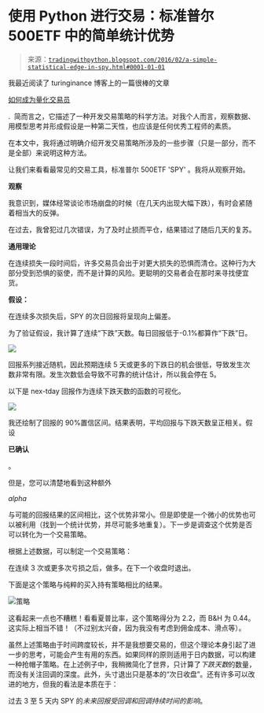<!--yml

category: 未分类

date: 2024-05-18 15:42:01

-->

# 使用 Python 进行交易：标准普尔 500ETF 中的简单统计优势

> 来源：[`tradingwithpython.blogspot.com/2016/02/a-simple-statistical-edge-in-spy.html#0001-01-01`](http://tradingwithpython.blogspot.com/2016/02/a-simple-statistical-edge-in-spy.html#0001-01-01)

我最近阅读了 turinginance 博客上的一篇很棒的文章

[如何成为量化交易员](http://www.turingfinance.com/how-to-be-a-quant/)

.  简而言之，它描述了一种开发交易策略的科学方法。对我个人而言，观察数据、用模型思考并形成假设是一种第二天性，也应该是任何优秀工程师的素质。

在本文中，我将通过明确介绍开发交易策略所涉及的一些步骤（只是一部分，而不是全部）来说明这种方法。

让我们来看看最常见的交易工具，标准普尔 500ETF 'SPY' 。我将从观察开始。

**观察**

我意识到，媒体经常谈论市场崩盘的时候（在几天内出现大幅下跌），有时会紧随着相当大的反弹。

在过去，我曾犯过几次错误，为了及时止损而平仓，结果错过了随后几天的复苏。

**通用理论**

在连续损失一段时间后，许多交易员会出于对更大损失的恐惧而清仓。这种行为大部分受到恐惧的驱使，而不是计算的风险。更聪明的交易者会在那时来寻找便宜货。

**假设：**

在连续多次损失后，SPY 的次日回报将呈现向上偏差。

为了验证假设，我计算了连续“下跌”天数。每日回报低于-0.1%都算作“下跌”日。

![](https://blogger.googleusercontent.com/img/b/R29vZ2xl/AVvXsEglZ80s1NRCXsvZJ_eMreZq-z6r-a4R2gMtLGTlsFT8rNIXkkhBzNkYvH8SgmagSu1mMGsHxDFr4O9ZszldTV2cX0k_cQ_KjEYqjqLqM18THKkzxZGTgliO-CogJTzH7I-DoL629AlLZOS5/s1600/nr_days.png)

回报系列接近随机，因此预期连续 5 天或更多的下跌日的机会很低，导致发生次数非常有限。发生次数低会导致不可靠的统计估计，所以我会停在 5。

以下是 nex-tday 回报作为连续下跌天数的函数的可视化。

![](https://blogger.googleusercontent.com/img/b/R29vZ2xl/AVvXsEhRjlKAIb6XAX0iArK7A3U0XhSBDr0gvj7Ye65mIedRaAU5Gw8bykmbrQiPRPP3qHk-r6-TpUC-RJylJpaZAIhDmMQCy0gAWiHFus3_MwyALP3_p3Nsq59LVtmSZqveXUv7B5ZT6Ltlly1v/s1600/next_day_return.png)

我还绘制了回报的 90%置信区间。结果表明，平均回报与下跌天数呈正相关。假设

**已确认**

。

但是，您可以清楚地看到这种额外

*alpha*

与可能的回报结果的区间相比，这个优势非常小。但是即使是一个微小的优势也可以被利用（找到一个统计优势，并尽可能多地重复）。下一步是调查这个优势是否可以转化为一个交易策略。

根据上述数据，可以制定一个交易策略：

在连续 3 次或更多次亏损之后，做多。在下一个收盘时退出。

下面是这个策略与纯粹的买入持有策略相比的结果。

![策略](https://blogger.googleusercontent.com/img/b/R29vZ2xl/AVvXsEi_c6B0NkDQaq9wSLvhNe05hO5KSY8p9wzpwmUoEpWutDUWCeb_mj0VZqP4XQJXBumAenkDy4pcyo2YRIVPHd56pQ0EAUVMkmdAGT194ZZ8_AvkCpMlhcAoW5PDjFIqITA31NofOWQ4ZoUr/s1600/strat.png)

这看起来一点也不糟糕！看看夏普比率，这个策略得分为 2.2，而 B&H 为 0.44。这实际上相当不错！（不过别太兴奋，因为我没有考虑到佣金成本、滑点等）。

虽然上述策略由于时间跨度较长，并不是我想要交易的，但这个理论本身引起了进一步的思考，可能会产生有用的东西。如果同样的原则适用于日内数据，可以构建一种抢帽子策略。在上述例子中，我稍微简化了世界，只计算了*下跌天数*的数量，而没有关注回调的深度。此外，头寸退出只是基本的“次日收盘”。还有许多可以改进的地方，但我的看法是本质在于：

过去 3 至 5 天内 SPY 的*未来回报受回调和回调持续时间的影响*。
